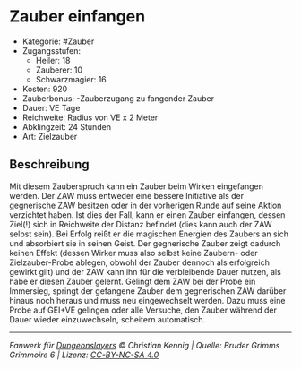 # Zauber einfangen

- Kategorie: #Zauber
- Zugangsstufen:
  - Heiler: 18
  - Zauberer: 10
  - Schwarzmagier: 16
- Kosten: 920
- Zauberbonus: -Zauberzugang zu fangender Zauber
- Dauer: VE Tage
- Reichweite: Radius von VE x 2 Meter
- Abklingzeit: 24 Stunden
- Art: Zielzauber

## Beschreibung

Mit diesem Zauberspruch kann ein Zauber beim Wirken eingefangen werden. Der ZAW muss entweder eine bessere Initiative als der gegnerische ZAW besitzen oder in der vorherigen Runde auf seine Aktion verzichtet haben. Ist dies der Fall, kann er einen Zauber einfangen, dessen Ziel(!) sich in Reichweite der Distanz befindet (dies kann auch der ZAW selbst sein). Bei Erfolg reißt er die magischen Energien des Zaubers an sich und absorbiert sie in seinen Geist. Der gegnerische Zauber zeigt dadurch keinen Effekt (dessen Wirker muss also selbst keine Zaubern- oder Zielzauber-Probe ablegen, obwohl der Zauber dennoch als erfolgreich gewirkt gilt) und der ZAW kann ihn für die verbleibende Dauer nutzen, als habe er diesen Zauber gelernt. Gelingt dem ZAW bei der Probe ein Immersieg, springt der gefangene Zauber dem gegnerischen ZAW darüber hinaus noch heraus und muss neu eingewechselt werden. Dazu muss eine Probe auf GEI+VE gelingen oder alle Versuche, den Zauber während der Dauer wieder einzuwechseln, scheitern automatisch.

---

_Fanwerk für [Dungeonslayers](https://www.dungeonslayers.net/) © Christian Kennig | Quelle: Bruder Grimms Grimmoire 6 | Lizenz: [CC-BY-NC-SA 4.0](https://creativecommons.org/licenses/by-nc-sa/4.0/deed.de)_
